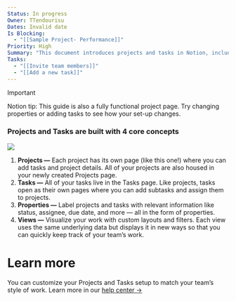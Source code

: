 ```yaml
---
Status: In progress
Owner: TTendourisu
Dates: Invalid date
Is Blocking:
  - "[[Sample Project- Performance]]"
Priority: High
Summary: "This document introduces projects and tasks in Notion, including four core concepts: projects, tasks, properties, and views. Each has its own page and can be labeled using properties. Views allow for custom layouts and filters. For more customization options, visit the Notion help center."
Tasks:
  - "[[Invite team members]]"
  - "[[Add a new task]]"
---
```


> [!important]  
> Notion tip: This guide is also a fully functional project page. Try changing properties or adding tasks to see how your set-up changes.  

### Projects and Tasks are built with 4 core concepts

[![](https://www.notion.so/images/app-packages/projects-and-tasks-getting-started.png)](https://www.notion.so/images/app-packages/projects-and-tasks-getting-started.png)

1. **Projects —** Each project has its own page (like this one!) where you can add tasks and project details. All of your projects are also housed in your newly created Projects page.
2. **Tasks —** All of your tasks live in the Tasks page. Like projects, tasks open as their own pages where you can add subtasks and assign them to projects.
3. **Properties —** Label projects and tasks with relevant information like status, assignee, due date, and more — all in the form of properties.
4. **Views —** Visualize your work with custom layouts and filters. Each view uses the same underlying data but displays it in new ways so that you can quickly keep track of your team’s work.

# Learn more

You can customize your Projects and Tasks setup to match your team’s style of work. Learn more in our [help center →](https://www.notion.so/help/notion-academy/course/getting-started-projects)
